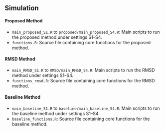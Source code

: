 ## Simulation

#### Proposed Method

- `main_proposed_S1.R` to `proposed/main_proposed_S4.R`: Main scripts to run the proposed method under settings S1–S4.
- `functions.R`: Source file containing core functions for the proposed method.

#### RMSD Method

- `main_RMSD_S1.R` to `RMSD/main_RMSD_S4.R`: Main scripts to run the RMSD method under settings S1–S4.
- `functions_rmsd.R`: Source file containing core functions for the RMSD method.

#### Baseline Method

- `main_baseline_S1.R` to `baseline/main_baseline_S4.R`: Main scripts to run the baseline method under settings S1–S4.
- `baseline_functions.R`: Source file containing core functions for the baseline method.

